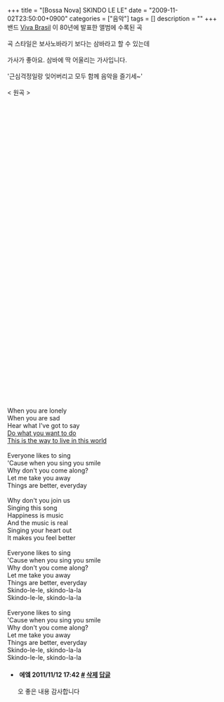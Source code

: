 +++
title = "[Bossa Nova] SKINDO LE LE"
date = "2009-11-02T23:50:00+0900"
categories = ["음악"]
tags = []
description = ""
+++
<span class="copyright_entry" style="display:block;" title="[Bossa Nova] SKINDO LE LE@@**@@http://shed.egloos.com/1964624"></span>밴드 
<a target="_blank" href="http://www.vivabrasil.com/">Viva Brasil</a> 이 80년에 발표한 앨범에 수록된 곡
<br>
<br>곡 스타일은 보사노바라기 보다는 삼바라고 할 수 있는데
<br>
<br>가사가 좋아요. 삼바에 딱 어울리는 가사입니다.
<br>
<br>'근심걱정일랑 잊어버리고 모두 함께 음악을 즐기세~'
<br>
<br>&lt; 원곡 &gt;
<br>
<object height="344" width="425"><embed src="http://www.youtube.com/v/dT3-libuPa8&amp;hl=ko&amp;fs=1&amp;" type="application/x-shockwave-flash" allowscriptaccess="always" allowfullscreen="true" height="344" width="425"></object>
<br>
<br>
<object height="344" width="425"><embed src="http://www.youtube.com/v/VqGaMo6mhJ0&amp;hl=ko&amp;fs=1&amp;" type="application/x-shockwave-flash" allowscriptaccess="always" allowfullscreen="true" height="344" width="425"></object>
<br>When you are lonely
<br>When you are sad
<br>Hear what I've got to say
<br>
<u><u>Do what you want to do<br>This is the way to live in this world</u></u>
<br>
<br>Everyone likes to sing
<br>'Cause when you sing you smile
<br>Why don't you come along?
<br>Let me take you away
<br>Things are better, everyday
<br>
<br>Why don't you join us
<br>Singing this song
<br>Happiness is music
<br>And the music is real
<br>Singing your heart out
<br>It makes you feel better
<br>
<br>Everyone likes to sing
<br>'Cause when you sing you smile
<br>Why don't you come along?
<br>Let me take you away
<br>Things are better, everyday
<br>Skindo-le-le, skindo-la-la
<br>Skindo-le-le, skindo-la-la
<br>
<br>Everyone likes to sing
<br>'Cause when you sing you smile
<br>Why don't you come along?
<br>Let me take you away
<br>Things are better, everyday
<br>Skindo-le-le, skindo-la-la
<br>Skindo-le-le, skindo-la-la
<br> 
<!--
       <rdf:RDF xmlns:rdf="http://www.w3.org/1999/02/22-rdf-syntax-ns#"
		    xmlns:dc="http://purl.org/dc/elements/1.1/"
		    xmlns:trackback="http://madskills.com/public/xml/rss/module/trackback/">
       <rdf:Description
	        rdf:about="http://shed.egloos.com/1964624"
	        dc:identifier="http://shed.egloos.com/1964624"
	        dc:title="[Bossa Nova] SKINDO LE LE"
	        trackback:ping="http://shed.egloos.com/tb/1964624"/>
       </rdf:RDF>
       -->

<ul><li class="comment_item"> <h4 class="comment_writer_info"> <span class="comment_gravatar"><img src="http://md.egloos.com/img/eg/profile_anonymous.jpg" alt=""></span> <span class="comment_writer">에엨</span> <span class="comment_datetime" title="2011/11/12 17:42">2011/11/12 17:42</span> <span class="comment_link"><a name="8255021" href="http://shed.egloos.com/1964624#8255021" title="#">#</a> </span> <span class="comment_admin"> <a href="#" onclick="delComment_view('a0003782','1964624','8255021','','','0'); return false;">삭제</a> <a href="javascript:;" onclick="replyComment('replyform1964624','1964624','8255021',5,'','http://', '', 'http://shed.egloos.com/1964624#cmt','','0'); return false;" title="답글">답글</a> </span> <span class="comment_security"></span> </h4>
 <div id="comment_8255021">
  오 좋은 내용 감사합니다
 </div> 
 <div id="reply1964624_8255021" class="comment_write reply_write" style="display:none;"></div> </li></ul>
